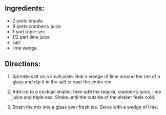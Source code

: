 Ingredients:
---

- 2 parts tequila
- 8 parts cranberry juice
- 1 part triple sec
- 1/2 part lime juice
- salt
- lime wedge

Directions:
---

1. Sprinkle salt on a small plate. Rub a wedge of lime around the rim of a glass and dip it in the salt to coat the entire rim.

2. Add ice to a cocktail shaker, then add the tequila, cranberry juice, lime juice and triple sec. Shake until the outside of the shaker feels cold.

3. Strain the mix into a glass over fresh ice. Serve with a wedge of lime.